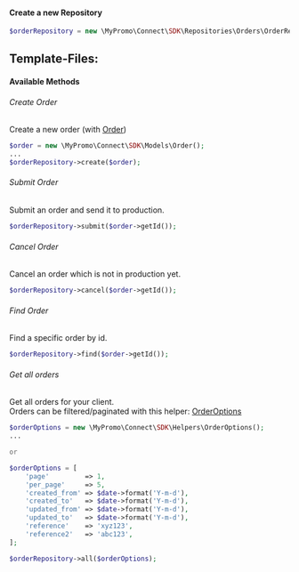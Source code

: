 #### Create a new Repository
```php
$orderRepository = new \MyPromo\Connect\SDK\Repositories\Orders\OrderRepository($client);
```
Template-Files:
- 

#### Available Methods

###### Create Order
Create a new order (with [Order][Order])
```php
$order = new \MyPromo\Connect\SDK\Models\Order();
...
$orderRepository->create($order);
```

###### Submit Order
Submit an order and send it to production. 

```php
$orderRepository->submit($order->getId());
```

###### Cancel Order
Cancel an order which is not in production yet.
```php
$orderRepository->cancel($order->getId());
```

###### Find Order
Find a specific order by id.
```php
$orderRepository->find($order->getId());
```

###### Get all orders
Get all orders for your client.  
Orders can be filtered/paginated with this helper: [OrderOptions][OrderOptions]

```php
$orderOptions = new \MyPromo\Connect\SDK\Helpers\OrderOptions();
...

or

$orderOptions = [
    'page'         => 1,
    'per_page'     => 5,
    'created_from' => $date->format('Y-m-d'),
    'created_to'   => $date->format('Y-m-d'),
    'updated_from' => $date->format('Y-m-d'),
    'updated_to'   => $date->format('Y-m-d'),
    'reference'    => 'xyz123',
    'reference2'   => 'abc123',
];

$orderRepository->all($orderOptions);
```


[Order]: ../Models/Order.md
[OrderOptions]: ../Helpers/OrderOptions.md

